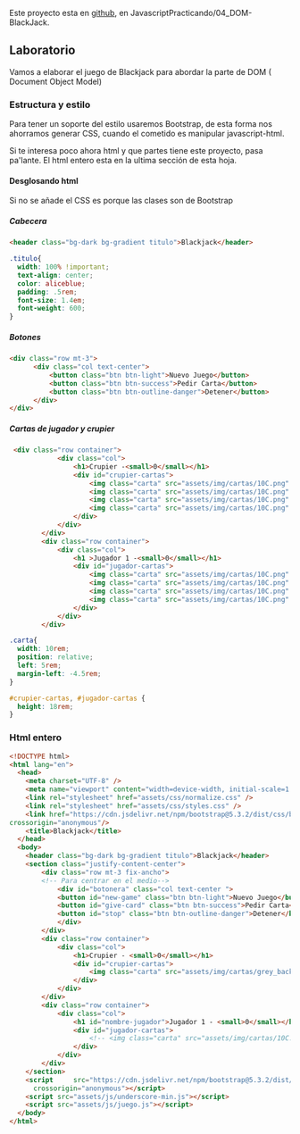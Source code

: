 Este proyecto esta en [github](https://github.com/santiagoieshna/jsPracticando), en JavascriptPracticando/04_DOM-BlackJack.

## Laboratorio

Vamos a elaborar el juego de Blackjack para abordar la parte de DOM ( Document Object Model)

### Estructura y estilo

Para tener un soporte del estilo usaremos Bootstrap, de esta forma nos ahorramos generar CSS, cuando el cometido es manipular javascript-html.

Si te interesa poco ahora html y que partes tiene este proyecto, pasa pa'lante. El html entero esta en la ultima sección de esta hoja.

#### Desglosando html

Si no se añade el CSS es porque las clases son de Bootstrap

##### Cabecera

```html title='Cabecera'
<header class="bg-dark bg-gradient titulo">Blackjack</header>
```

```css title='.titulo'
.titulo{
  width: 100% !important;
  text-align: center;
  color: aliceblue;
  padding: .5rem;
  font-size: 1.4em;
  font-weight: 600;
}
```


##### Botones

```html title='Botones'
<div class="row mt-3">
      <div class="col text-center">
          <button class="btn btn-light">Nuevo Juego</button>
          <button class="btn btn-success">Pedir Carta</button>
          <button class="btn btn-outline-danger">Detener</button>
      </div>
</div>
```

##### Cartas de jugador y crupier

```html title='Cartas jugador y crupier'
 <div class="row container">
            <div class="col">
                <h1>Crupier -<small>0</small></h1>
                <div id="crupier-cartas">
                    <img class="carta" src="assets/img/cartas/10C.png" alt="carta01" />
                    <img class="carta" src="assets/img/cartas/10C.png" alt="carta01" />
                    <img class="carta" src="assets/img/cartas/10C.png" alt="carta01" />
                    <img class="carta" src="assets/img/cartas/10C.png" alt="carta01" />
                </div>
            </div>
        </div>
        <div class="row container">
            <div class="col">
                <h1 >Jugador 1 -<small>0</small></h1>
                <div id="jugador-cartas">
                    <img class="carta" src="assets/img/cartas/10C.png" alt="carta01" />
                    <img class="carta" src="assets/img/cartas/10C.png" alt="carta01" />
                    <img class="carta" src="assets/img/cartas/10C.png" alt="carta01" />
                    <img class="carta" src="assets/img/cartas/10C.png" alt="carta01" />
                </div>
            </div>
        </div>
```

```css title='Altura de cartas y contenedores'
.carta{
  width: 10rem;
  position: relative;
  left: 5rem;
  margin-left: -4.5rem;
}

#crupier-cartas, #jugador-cartas {
  height: 18rem;
}
```


### Html entero
```html title='Index.html'
<!DOCTYPE html>
<html lang="en">
  <head>
    <meta charset="UTF-8" />
    <meta name="viewport" content="width=device-width, initial-scale=1.0" />
    <link rel="stylesheet" href="assets/css/normalize.css" />
    <link rel="stylesheet" href="assets/css/styles.css" />
    <link href="https://cdn.jsdelivr.net/npm/bootstrap@5.3.2/dist/css/bootstrap.min.css" rel="stylesheet" integrity="sha384-T3c6CoIi6uLrA9TneNEoa7RxnatzjcDSCmG1MXxSR1GAsXEV/Dwwykc2MPK8M2HN"
crossorigin="anonymous"/>
    <title>Blackjack</title>
  </head>
  <body>
    <header class="bg-dark bg-gradient titulo">Blackjack</header>
    <section class="justify-content-center">
        <div class="row mt-3 fix-ancho">
        <!-- Para centrar en el medio-->
            <div id="botonera" class="col text-center ">
            <button id="new-game" class="btn btn-light">Nuevo Juego</button>
            <button id="give-card" class="btn btn-success">Pedir Carta</button>
            <button id="stop" class="btn btn-outline-danger">Detener</button>
            </div>
        </div>
        <div class="row container">
            <div class="col">
                <h1>Crupier - <small>0</small></h1>
                <div id="crupier-cartas">
                    <img class="carta" src="assets/img/cartas/grey_back.png" alt="carta01" />
                </div>
            </div>
        </div>
        <div class="row container">
            <div class="col">
                <h1 id="nombre-jugador">Jugador 1 - <small>0</small></h1>
                <div id="jugador-cartas">
                    <!-- <img class="carta" src="assets/img/cartas/10C.png" alt="carta01" /> -->
                </div>
            </div>
        </div>
    </section>
    <script     src="https://cdn.jsdelivr.net/npm/bootstrap@5.3.2/dist/js/bootstrap.bundle.min.js" integrity="sha384-C6RzsynM9kWDrMNeT87bh95OGNyZPhcTNXj1NW7RuBCsyN/o0jlpcV8Qyq46cDfL"
      crossorigin="anonymous"></script>
    <script src="assets/js/underscore-min.js"></script>
    <script src="assets/js/juego.js"></script>
  </body>
</html>
```
